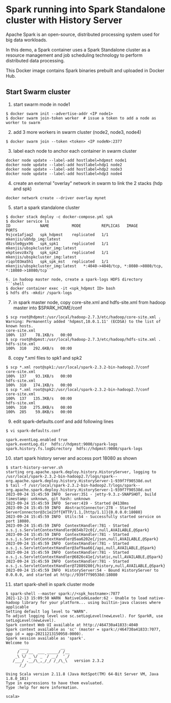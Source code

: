 # Spark running into Spark Standalone cluster with History Server

Apache Spark is an open-source, distributed processing system used for big data workloads.

In this demo, a Spark container uses a Spark Standalone cluster as a resource management and job scheduling technology to perform distributed data processing.

This Docker image contains Spark binaries prebuilt and uploaded in Docker Hub.


## Start Swarm cluster

1. start swarm mode in node1
```shell
$ docker swarm init --advertise-addr <IP node1>
$ docker swarm join-token worker  # issue a token to add a node as worker to swarm
```

2. add 3 more workers in swarm cluster (node2, node3, node4)
```shell
$ docker swarm join --token <token> <IP nodeN>:2377
```

3. label each node to anchor each container in swarm cluster
```shell
docker node update --label-add hostlabel=hdpmst node1
docker node update --label-add hostlabel=hdp1 node2
docker node update --label-add hostlabel=hdp2 node3
docker node update --label-add hostlabel=hdp3 node4
```

4. create an external "overlay" network in swarm to link the 2 stacks (hdp and spk)
```shell
docker network create --driver overlay mynet
```

5. start a spark standalone cluster
```shell
$ docker stack deploy -c docker-compose.yml spk
$ docker service ls
ID             NAME          MODE         REPLICAS   IMAGE                             PORTS
9sjce1afjaq2   spk_hdpmst    replicated   1/1        mkenjis/ubhdp_img:latest          
d8zste0gyx96   spk_spk1      replicated   1/1        mkenjis/ubspkcluster_img:latest   
ekptsevz8x7g   spk_spk2      replicated   1/1        mkenjis/ubspkcluster_img:latest   
riqot03ma5h1   spk_spk_mst   replicated   1/1        mkenjis/ubspkcluster_img:latest   *:4040->4040/tcp, *:8080->8080/tcp, *:18080->18080/tcp```

6. in hadoop master node, create a spark-logs HDFS directory
```shell
$ docker container exec -it <spk_hdpmst ID> bash
$ hdfs dfs -mkdir /spark-logs
```

7. in spark master node, copy core-site.xml and hdfs-site.xml from hadoop master into $SPARK_HOME/conf
```shell
$ scp root@hdpmst:/usr/local/hadoop-2.7.3/etc/hadoop/core-site.xml .
Warning: Permanently added 'hdpmst,10.0.1.11' (ECDSA) to the list of known hosts.
core-site.xml                                                              100%  137    78.1KB/s   00:00    
$ scp root@hdpmst:/usr/local/hadoop-2.7.3/etc/hadoop/hdfs-site.xml .
hdfs-site.xml                                                              100%  310   292.6KB/s   00:00
```

8. copy *.xml files to spk1 and spk2
```shell
$ scp *.xml root@spk1:/usr/local/spark-2.3.2-bin-hadoop2.7/conf
core-site.xml                                                              100%  137    93.1KB/s   00:00    
hdfs-site.xml                                                              100%  310   174.1KB/s   00:00    
$ scp *.xml root@spk2:/usr/local/spark-2.3.2-bin-hadoop2.7/conf
core-site.xml                                                              100%  137   135.3KB/s   00:00    
hdfs-site.xml                                                              100%  310   275.8KB/s   00:00                                                              100%  285    59.8KB/s   00:00
```

9. edit spark-defaults.conf and add following lines
```shell
$ vi spark-defaults.conf

spark.eventLog.enabled true
spark.eventLog.dir  hdfs://hdpmst:9000/spark-logs
spark.history.fs.logDirectory  hdfs://hdpmst:9000/spark-logs

```

10. start spark history server and access port 18080 as shown
```shell
$ start-history-server.sh
starting org.apache.spark.deploy.history.HistoryServer, logging to /usr/local/spark-2.3.2-bin-hadoop2.7/logs/spark--org.apache.spark.deploy.history.HistoryServer-1-939f7f90538d.out
$ tail -f /usr/local/spark-2.3.2-bin-hadoop2.7/logs/spark--org.apache.spark.deploy.history.HistoryServer-1-939f7f90538d.out
2023-09-24 15:45:59 INFO  Server:351 - jetty-9.3.z-SNAPSHOT, build timestamp: unknown, git hash: unknown
2023-09-24 15:45:59 INFO  Server:419 - Started @4138ms
2023-09-24 15:45:59 INFO  AbstractConnector:278 - Started ServerConnector@3c1e23ff{HTTP/1.1,[http/1.1]}{0.0.0.0:18080}
2023-09-24 15:45:59 INFO  Utils:54 - Successfully started service on port 18080.
2023-09-24 15:45:59 INFO  ContextHandler:781 - Started o.s.j.s.ServletContextHandler@654b72c0{/,null,AVAILABLE,@Spark}
2023-09-24 15:45:59 INFO  ContextHandler:781 - Started o.s.j.s.ServletContextHandler@5aa6202e{/json,null,AVAILABLE,@Spark}
2023-09-24 15:45:59 INFO  ContextHandler:781 - Started o.s.j.s.ServletContextHandler@3af9aa66{/api,null,AVAILABLE,@Spark}
2023-09-24 15:45:59 INFO  ContextHandler:781 - Started o.s.j.s.ServletContextHandler@6826c41e{/static,null,AVAILABLE,@Spark}
2023-09-24 15:45:59 INFO  ContextHandler:781 - Started o.s.j.s.ServletContextHandler@72889280{/history,null,AVAILABLE,@Spark}
2023-09-24 15:45:59 INFO  HistoryServer:54 - Bound HistoryServer to 0.0.0.0, and started at http://939f7f90538d:18080
```

11. start spark-shell in spark cluster mode
```shell
$ spark-shell --master spark://<spk_hostname>:7077
2021-12-13 15:09:50 WARN  NativeCodeLoader:62 - Unable to load native-hadoop library for your platform... using builtin-java classes where applicable
Setting default log level to "WARN".
To adjust logging level use sc.setLogLevel(newLevel). For SparkR, use setLogLevel(newLevel).
Spark context Web UI available at http://464730a41833:4040
Spark context available as 'sc' (master = spark://464730a41833:7077, app id = app-20211213150958-0000).
Spark session available as 'spark'.
Welcome to
      ____              __
     / __/__  ___ _____/ /__
    _\ \/ _ \/ _ `/ __/  '_/
   /___/ .__/\_,_/_/ /_/\_\   version 2.3.2
      /_/
         
Using Scala version 2.11.8 (Java HotSpot(TM) 64-Bit Server VM, Java 1.8.0_181)
Type in expressions to have them evaluated.
Type :help for more information.

scala> 
```
